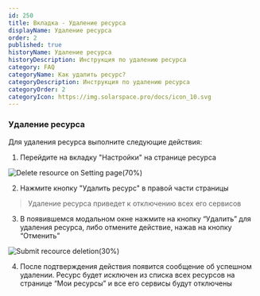 ```yaml
---
id: 250
title: Вкладка - Удаление ресурса
displayName: Удаление ресурса
order: 2
published: true
historyName: Удаление ресурса
historyDescription: Инструкция по удалению ресурса
category: FAQ
categoryName: Как удалить ресурс?
categoryDescription: Инструкция по удалению ресурса
categoryOrder: 2
categoryIcon: https://img.solarspace.pro/docs/icon_10.svg
---
```


### Удаление ресурса

Для удаления ресурса выполните следующие действия:

1. Перейдите на вкладку "Настройки" на странице ресурса

![Delete resource on Setting page(70%)](https://img.solarspace.pro/docs/delete-resource-settings.jpg "Удаление ресурса на странице настроек")

2. Нажмите кнопку "Удалить ресурс" в правой части страницы

>  Удаление ресурса приведет к отключению всех его сервисов

3. В появившемся модальном окне нажмите на кнопку “Удалить” для удаления ресурса, либо отмените действие, нажав на кнопку “Отменить”

![Submit recource deletion(30%)](https://img.solarspace.pro/docs/submit-delete-resource.jpg "Подтверждение удаления ресурса")

4. После подтверждения действия появится сообщение об успешном удалении. Ресурс будет исключен из списка всех ресурсов на странице “Мои ресурсы” и все его сервисы будут отключены
